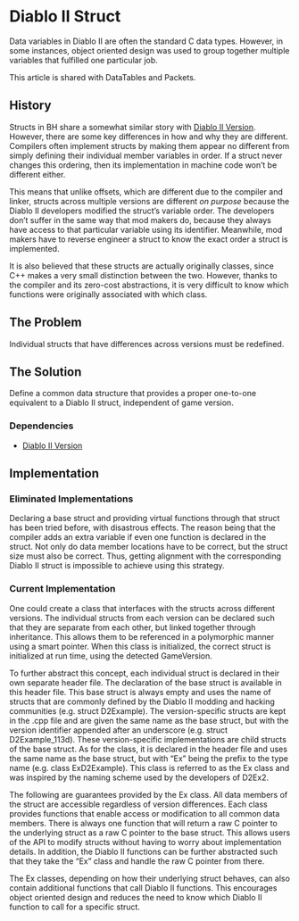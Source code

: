 # Diablo II Struct

Data variables in Diablo II are often the standard C data types. However, in some instances, object oriented design was used to group together multiple variables that fulfilled one particular job.

This article is shared with DataTables and Packets.

## History

Structs in BH share a somewhat similar story with [Diablo II Version](../Version). However, there are some key differences in how and why they are different. Compilers often implement structs by making them appear no different from simply defining their individual member variables in order. If a struct never changes this ordering, then its implementation in machine code won’t be different either.

This means that unlike offsets, which are different due to the compiler and linker, structs across multiple versions are different *on purpose* because the Diablo II developers modified the struct’s variable order. The developers don’t suffer in the same way that mod makers do, because they always have access to that particular variable using its identifier. Meanwhile, mod makers have to reverse engineer a struct to know the exact order a struct is implemented.

It is also believed that these structs are actually originally classes, since C++ makes a very small distinction between the two. However, thanks to the compiler and its zero-cost abstractions, it is very difficult to know which functions were originally associated with which class.

## The Problem

Individual structs that have differences across versions must be redefined.

## The Solution

Define a common data structure that provides a proper one-to-one equivalent to a Diablo II struct, independent of game version.

### Dependencies

- [Diablo II Version](../Version)

## Implementation

### Eliminated Implementations

Declaring a base struct and providing virtual functions through that struct has been tried before, with disastrous effects. The reason being that the compiler adds an extra variable if even one function is declared in the struct. Not only do data member locations have to be correct, but the struct size must also be correct. Thus, getting alignment with the corresponding Diablo II struct is impossible to achieve using this strategy.

### Current Implementation

One could create a class that interfaces with the structs across different versions. The individual structs from each version can be declared such that they are separate from each other, but linked together through inheritance. This allows them to be referenced in a polymorphic manner using a smart pointer. When this class is initialized, the correct struct is initialized at run time, using the detected GameVersion.

To further abstract this concept, each individual struct is declared in their own separate header file. The declaration of the base struct is available in this header file. This base struct is always empty and uses the name of structs that are commonly defined by the Diablo II modding and hacking communities (e.g. struct D2Example). The version-specific structs are kept in the .cpp file and are given the same name as the base struct, but with the version identifier appended after an underscore (e.g. struct D2Example_113d). These version-specific implementations are child structs of the base struct. As for the class, it is declared in the header file and uses the same name as the base struct, but with “Ex” being the prefix to the type name (e.g. class ExD2Example). This class is referred to as the Ex class and was inspired by the naming scheme used by the developers of D2Ex2.

The following are guarantees provided by the Ex class. All data members of the struct are accessible regardless of version differences. Each class provides functions that enable access or modification to all common data members. There is always one function that will return a raw C pointer to the underlying struct as a raw C pointer to the base struct. This allows users of the API to modify structs without having to worry about implementation details. In addition, the Diablo II functions can be further abstracted such that they take the “Ex” class and handle the raw C pointer from there.

The Ex classes, depending on how their underlying struct behaves, can also contain additional functions that call Diablo II functions. This encourages object oriented design and reduces the need to know which Diablo II function to call for a specific struct.

